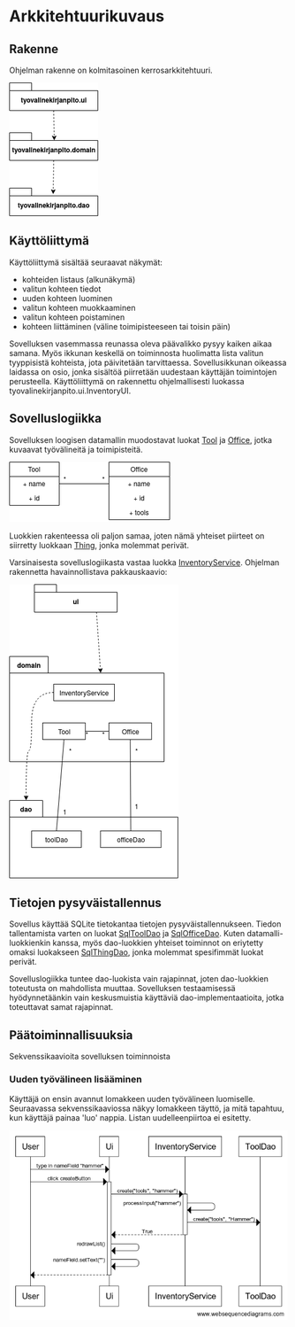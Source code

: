# Arkkitehtuurikuvaus

## Rakenne
Ohjelman rakenne on kolmitasoinen kerrosarkkitehtuuri.

![pakkaus](kuvat/pakkaus.png)

## Käyttöliittymä

Käyttöliittymä sisältää seuraavat näkymät:
* kohteiden listaus (alkunäkymä)
* valitun kohteen tiedot
* uuden kohteen luominen
* valitun kohteen muokkaaminen
* valitun kohteen poistaminen
* kohteen liittäminen (väline toimipisteeseen tai toisin päin)

Sovelluksen vasemmassa reunassa oleva päävalikko pysyy kaiken aikaa samana. Myös ikkunan keskellä on toiminnosta huolimatta lista valitun tyyppisistä kohteista, jota päivitetään tarvittaessa. Sovellusikkunan oikeassa laidassa on osio, jonka sisältöä piirretään uudestaan käyttäjän toimintojen perusteella. Käyttöliittymä on rakennettu ohjelmallisesti luokassa tyovalinekirjanpito.ui.InventoryUI.

## Sovelluslogiikka
Sovelluksen loogisen datamallin muodostavat luokat [Tool](https://github.com/ejronty/ot_harjoitus/blob/master/src/main/java/tyovalinekirjanpito/domain/Tool.java) ja [Office](https://github.com/ejronty/ot_harjoitus/blob/master/src/main/java/tyovalinekirjanpito/domain/Office.java), jotka kuvaavat työvälineitä ja toimipisteitä.

![luokat](kuvat/luokat.png)

Luokkien rakenteessa oli paljon samaa, joten nämä yhteiset piirteet on siirretty luokkaan [Thing](https://github.com/ejronty/ot_harjoitus/blob/master/src/main/java/tyovalinekirjanpito/domain/Thing.java), jonka molemmat perivät.

Varsinaisesta sovelluslogiikasta vastaa luokka [InventoryService](https://github.com/ejronty/ot_harjoitus/blob/master/src/main/java/tyovalinekirjanpito/domain/InventoryService.java).
Ohjelman rakennetta havainnollistava pakkauskaavio:

![rakenne](kuvat/rakenne.png)

## Tietojen pysyväistallennus

Sovellus käyttää SQLite tietokantaa tietojen pysyväistallennukseen. Tiedon tallentamista varten on luokat [SqlToolDao](https://github.com/ejronty/ot_harjoitus/blob/master/src/main/java/tyovalinekirjanpito/dao/SqlToolDao.java) ja [SqlOfficeDao](https://github.com/ejronty/ot_harjoitus/blob/master/src/main/java/tyovalinekirjanpito/dao/SqlOfficeDao.java). Kuten datamalli-luokkienkin kanssa, myös dao-luokkien yhteiset toiminnot on eriytetty omaksi luokakseen [SqlThingDao](https://github.com/ejronty/ot_harjoitus/blob/master/src/main/java/tyovalinekirjanpito/dao/SqlThingDao.java), jonka molemmat spesifimmät luokat perivät.

Sovelluslogiikka tuntee dao-luokista vain rajapinnat, joten dao-luokkien toteutusta on mahdollista muuttaa. Sovelluksen testaamisessä hyödynnetäänkin vain keskusmuistia käyttäviä dao-implementaatioita, jotka toteuttavat samat rajapinnat.

## Päätoiminnallisuuksia
Sekvenssikaavioita sovelluksen toiminnoista

### Uuden työvälineen lisääminen
Käyttäjä on ensin avannut lomakkeen uuden työvälineen luomiselle. Seuraavassa sekvenssikaaviossa näkyy lomakkeen täyttö, ja mitä tapahtuu, kun käyttäjä painaa 'luo' nappia. Listan uudelleenpiirtoa ei esitetty.

![sekvenssi](kuvat/sekvenssi.png)
